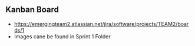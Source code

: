 ## Kanban Board
- https://emergingteam2.atlassian.net/jira/software/projects/TEAM2/boards/1
- Images cane be found in Sprint 1 Folder
